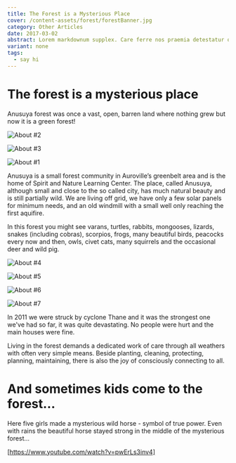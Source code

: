 ```yaml
---
title: The Forest is a Mysterious Place
cover: /content-assets/forest/forestBanner.jpg
category: Other Articles
date: 2017-03-02
abstract: Lorem markdownum supplex. Care ferre nos praemia detestatur oderit vitatumque, tardius pello ostentare; dixit.
variant: none
tags:
  - say hi
---
```


# The forest is a mysterious place

Anusuya forest was once a vast, open, barren land where nothing grew but now it is a green forest!

![About #2](/content-assets/forest/forest2_900X675.jpg)

![About #3](/content-assets/forest/forest3_900X800.jpg)

![About #1](/content-assets/forest/forest1_2000X600.jpg)

Anusuya is a small forest community in Auroville’s greenbelt area and is the home of Spirit and Nature Learning Center. The place, called Anusuya, although small and close to the so called city, has much natural beauty and is still partially wild. We are living off grid, we have only a few solar panels for minimum needs, and an old windmill with a small well only reaching the first aquifire.

In this forest you might see varans, turtles, rabbits, mongooses, lizards, snakes (including cobras), scorpios, frogs, many beautiful birds, peacocks every now and then, owls, civet cats, many squirrels and the occasional deer and wild pig. 

![About #4](/content-assets/forest/forest4_900X675.jpg)

![About #5](/content-assets/forest/forest5_900X675.jpg)

![About #6](/content-assets/forest/forest6_900X675.jpg)

![About #7](/content-assets/forest/forest7_900X600.jpg)

In 2011 we were struck by cyclone Thane and it was the strongest one we've had so far, it was quite devastating. No people were hurt and the main houses were fine. 

Living in the forest demands a dedicated work of care through all weathers with often very simple means. Beside planting, cleaning, protecting, planning, maintaining, there is also the joy of consciously connecting to all.

# And sometimes kids come to the forest…

Here five girls made a mysterious wild horse - symbol of true power. Even with rains the beautiful horse stayed strong in the middle of the mysterious forest…

[https://www.youtube.com/watch?v=pwErLs3inv4]
